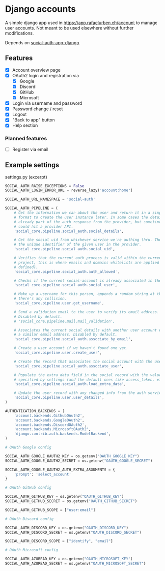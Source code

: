 # Django accounts

A simple django app used in <https://app.rafaelurben.ch/account> to manage user accounts. Not meant to be used elsewhere without further modifications.

Depends on [social-auth-app-django](https://github.com/python-social-auth/social-app-django).

## Features

- [x] Account overview page
- [x] OAuth2 login and registration via
  - [x] Google
  - [x] Discord
  - [x] GitHub
  - [x] Microsoft
- [x] Login via username and password
- [x] Password change / reset
- [x] Logout
- [x] "Back to app" button
- [x] Help section

### Planned features

- [ ] Register via email

## Example settings

settings.py (excerpt)

```python
SOCIAL_AUTH_RAISE_EXCEPTIONS = False
SOCIAL_AUTH_LOGIN_ERROR_URL = reverse_lazy('account:home')

SOCIAL_AUTH_URL_NAMESPACE = 'social-auth'

SOCIAL_AUTH_PIPELINE = (
    # Get the information we can about the user and return it in a simple
    # format to create the user instance later. In some cases the details are
    # already part of the auth response from the provider, but sometimes this
    # could hit a provider API.
    'social_core.pipeline.social_auth.social_details',

    # Get the social uid from whichever service we're authing thru. The uid is
    # the unique identifier of the given user in the provider.
    'social_core.pipeline.social_auth.social_uid',

    # Verifies that the current auth process is valid within the current
    # project, this is where emails and domains whitelists are applied (if
    # defined).
    'social_core.pipeline.social_auth.auth_allowed',

    # Checks if the current social-account is already associated in the site.
    'social_core.pipeline.social_auth.social_user',

    # Make up a username for this person, appends a random string at the end if
    # there's any collision.
    'social_core.pipeline.user.get_username',

    # Send a validation email to the user to verify its email address.
    # Disabled by default.
    # 'social_core.pipeline.mail.mail_validation',

    # Associates the current social details with another user account with
    # a similar email address. Disabled by default.
    'social_core.pipeline.social_auth.associate_by_email',

    # Create a user account if we haven't found one yet.
    'social_core.pipeline.user.create_user',

    # Create the record that associates the social account with the user.
    'social_core.pipeline.social_auth.associate_user',

    # Populate the extra_data field in the social record with the values
    # specified by settings (and the default ones like access_token, etc).
    'social_core.pipeline.social_auth.load_extra_data',

    # Update the user record with any changed info from the auth service.
    'social_core.pipeline.user.user_details',
)

AUTHENTICATION_BACKENDS = (
    'account.backends.GithubOAuth2',
    'account.backends.GoogleOAuth2',
    'account.backends.DiscordOAuth2',
    'account.backends.MicrosoftOAuth2',
    'django.contrib.auth.backends.ModelBackend',
)

# OAuth Google config

SOCIAL_AUTH_GOOGLE_OAUTH2_KEY = os.getenv("OAUTH_GOOGLE_KEY")
SOCIAL_AUTH_GOOGLE_OAUTH2_SECRET = os.getenv("OAUTH_GOOGLE_SECRET")

SOCIAL_AUTH_GOOGLE_OAUTH2_AUTH_EXTRA_ARGUMENTS = {
    'prompt': 'select_account'
}

# OAuth GitHub config

SOCIAL_AUTH_GITHUB_KEY = os.getenv("OAUTH_GITHUB_KEY")
SOCIAL_AUTH_GITHUB_SECRET = os.getenv("OAUTH_GITHUB_SECRET")

SOCIAL_AUTH_GITHUB_SCOPE = ["user:email"]

# OAuth Discord config

SOCIAL_AUTH_DISCORD_KEY = os.getenv("OAUTH_DISCORD_KEY")
SOCIAL_AUTH_DISCORD_SECRET = os.getenv("OAUTH_DISCORD_SECRET")

SOCIAL_AUTH_DISCORD_SCOPE = ["identify", "email"]

# OAuth Microsoft config

SOCIAL_AUTH_AZUREAD_KEY = os.getenv("OAUTH_MICROSOFT_KEY")
SOCIAL_AUTH_AZUREAD_SECRET = os.getenv("OAUTH_MICROSOFT_SECRET")
```
